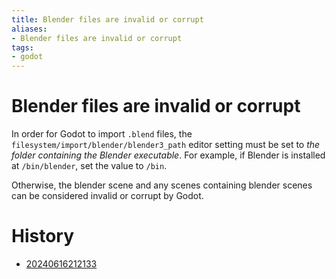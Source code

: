 ```yaml
---
title: Blender files are invalid or corrupt
aliases:
- Blender files are invalid or corrupt
tags:
- godot
---
```


# Blender files are invalid or corrupt

In order for Godot to import `.blend` files, the `filesystem/import/blender/blender3_path` editor setting must be set to _the folder containing the Blender executable_. For example, if Blender is installed at `/bin/blender`, set the value to `/bin`.

Otherwise, the blender scene and any scenes containing blender scenes can be considered invalid or corrupt by Godot.

# History

- [20240616212133](../entries/20240616212133.md)
